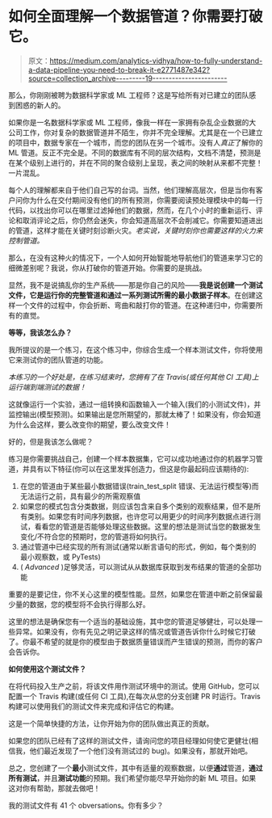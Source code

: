 # 如何全面理解一个数据管道？你需要打破它。

> 原文：<https://medium.com/analytics-vidhya/how-to-fully-understand-a-data-pipeline-you-need-to-break-it-e2771487e342?source=collection_archive---------19----------------------->

那么，你刚刚被聘为数据科学家或 ML 工程师？这是写给所有对已建立的团队感到困惑的新人的。

如果你是一名数据科学家或 ML 工程师，像我一样在一家拥有杂乱企业数据的大公司工作，你对复杂的数据管道并不陌生，你并不完全理解。尤其是在一个已建立的项目中，数据专家在一个城市，而您的团队在另一个城市。没有人*真正*了解你的 ML 管道。反正不完全是。不同的数据库有不同的层次结构，文档不清楚，预测是在某个级别上进行的，并在不同的聚合级别上呈现，表之间的映射从来都不完整！一片混乱。

每个人的理解都来自于他们自己写的台词。当然，他们理解高层次，但是当你有客户问你为什么在交付期间没有他们的所有预测，你需要阅读预处理模块中的每一行代码，以找出你可以在哪里过滤掉他们的数据，然而，在几个小时的重新运行、评论和取消评论之后，你仍然会迷失，你会知道高层次不会削减它。你需要知道进出的管道，这样才能在关键时刻诊断火灾。*老实说，关键时刻你也需要这样的火力来控制管道。*

那么，在没有这种火的情况下，一个人如何开始智能地导航他们的管道来学习它的细微差别呢？我说，你从打破你的管道开始。你需要的是挑战。

显然，我不是说搞乱你的生产系统——那是你自己的风险——**我是说创建一个测试文件，它是运行你的完整管道和通过一系列测试所需的最小数据子样本**。在创建这样一个文件的过程中，你会折断、弯曲和敲打你的管道。在这种递归中，你需要所有的直觉。

**等等，我该怎么办？**

我所提议的是一个练习，在这个练习中，你综合生成一个样本测试文件，你将使用它来测试你的团队管道的功能。

*本练习的一个好处是，在练习结束时，您拥有了在 Travis(或任何其他 CI 工具)上运行端到端测试的数据！*

这就像运行一个实验，通过一组转换和函数输入一个输入(我们的小测试文件)，并监控输出(模型预测)。如果输出是您所期望的，那就太棒了！如果没有，你会知道为什么会这样，要么改变你的期望，要么改变文件！

好的，但是我该怎么做呢？

练习是你需要挑战自己，创建一个样本数据集，它可以成功地通过你的机器学习管道，并具有以下特征(你可以在这里发挥创造力，但这是你最起码应该期待的):

1.  在您的管道由于某些最小数据错误(train_test_split 错误、无法运行模型等)而无法运行之前，具有最少的所需观察值
2.  如果您的模式包含分类数据，则应该包含来自多个类别的观察结果，但不是所有类别。如果您有时间序列数据，也许您可以用更少的时间序列数据点进行测试，看看您的管道是否能够处理这些数据。这里的想法是测试当您的数据发生变化/不符合您的预期时，您的管道将如何执行。
3.  通过管道中已经实现的所有测试(通常以断言语句的形式，例如，每个类别的最小观察数，或 PyTests)
4.  ( *Advanced* )足够灵活，可以测试从从数据库获取到发布结果的管道的全部功能

重要的是要记住，你不关心这里的模型性能。显然，如果您在管道中断之前保留最少量的数据，您的模型将不会执行得那么好。

这里的想法是确保您有一个适当的基础设施，其中您的管道足够健壮，可以处理一些异常。如果没有，你有先见之明记录这样的情况或管道告诉你什么时候它打破了。你最不希望的就是你的模型由于数据质量错误而产生错误的预测，而你的客户会告诉你。

**如何使用这个测试文件？**

在将代码投入生产之前，将该文件用作测试环境中的测试。使用 GitHub，您可以配置一个 Travis 构建(或任何 CI 工具),在每次从您的分支创建 PR 时运行。Travis 构建可以使用我们的测试文件来完成和评估它的构建。

这是一个简单快捷的方法，让你开始为你的团队做出真正的贡献。

如果您的团队已经有了这样的测试文件，请询问您的项目经理如何使它更健壮(相信我，他们最近发现了一个他们没有测试过的 bug)。如果没有，那就开始吧。

总之，您创建了一个**最小**测试文件，其中有适量的观察数据，以便**通过**管道，**通过所有测试**，并且**测试功能**的预期。我们希望你能尽早开始你的新 ML 项目。如果这对你有帮助，那就去做吧！

我的测试文件有 41 个 obversations。你有多少？